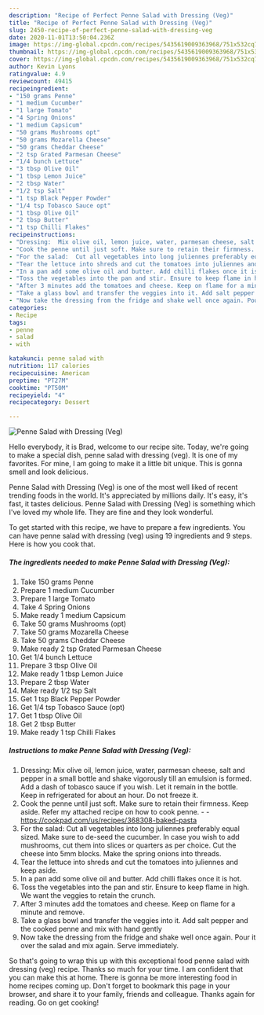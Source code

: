 ```yaml
---
description: "Recipe of Perfect Penne Salad with Dressing (Veg)"
title: "Recipe of Perfect Penne Salad with Dressing (Veg)"
slug: 2450-recipe-of-perfect-penne-salad-with-dressing-veg
date: 2020-11-01T13:50:04.236Z
image: https://img-global.cpcdn.com/recipes/5435619009363968/751x532cq70/penne-salad-with-dressing-veg-recipe-main-photo.jpg
thumbnail: https://img-global.cpcdn.com/recipes/5435619009363968/751x532cq70/penne-salad-with-dressing-veg-recipe-main-photo.jpg
cover: https://img-global.cpcdn.com/recipes/5435619009363968/751x532cq70/penne-salad-with-dressing-veg-recipe-main-photo.jpg
author: Kevin Lyons
ratingvalue: 4.9
reviewcount: 49415
recipeingredient:
- "150 grams Penne"
- "1 medium Cucumber"
- "1 large Tomato"
- "4 Spring Onions"
- "1 medium Capsicum"
- "50 grams Mushrooms opt"
- "50 grams Mozarella Cheese"
- "50 grams Cheddar Cheese"
- "2 tsp Grated Parmesan Cheese"
- "1/4 bunch Lettuce"
- "3 tbsp Olive Oil"
- "1 tbsp Lemon Juice"
- "2 tbsp Water"
- "1/2 tsp Salt"
- "1 tsp Black Pepper Powder"
- "1/4 tsp Tobasco Sauce opt"
- "1 tbsp Olive Oil"
- "2 tbsp Butter"
- "1 tsp Chilli Flakes"
recipeinstructions:
- "Dressing:  Mix olive oil, lemon juice, water, parmesan cheese, salt and pepper in a small bottle and shake vigorously till an emulsion is formed. Add a dash of tobasco sauce if you wish. Let it remain in the bottle. Keep in refrigerated for about an hour. Do not freeze it."
- "Cook the penne until just soft. Make sure to retain their firmness. Keep aside. Refer my attached recipe on how to cook penne.  https://cookpad.com/us/recipes/368308-baked-pasta"
- "For the salad:  Cut all vegetables into long juliennes preferably equal sized. Make sure to de-seed the cucumber. In case you wish to add mushrooms, cut them into slices or quarters as per choice. Cut the cheese into 5mm blocks. Make the spring onions into threads."
- "Tear the lettuce into shreds and cut the tomatoes into juliennes and keep aside."
- "In a pan add some olive oil and butter. Add chilli flakes once it is hot."
- "Toss the vegetables into the pan and stir. Ensure to keep flame in high. We want the veggies to retain the crunch."
- "After 3 minutes add the tomatoes and cheese. Keep on flame for a minute and remove."
- "Take a glass bowl and transfer the veggies into it. Add salt pepper and the cooked penne and mix with hand gently"
- "Now take the dressing from the fridge and shake well once again. Pour it over the salad and mix again. Serve immediately."
categories:
- Recipe
tags:
- penne
- salad
- with

katakunci: penne salad with 
nutrition: 117 calories
recipecuisine: American
preptime: "PT27M"
cooktime: "PT50M"
recipeyield: "4"
recipecategory: Dessert

---
```



![Penne Salad with Dressing (Veg)](https://img-global.cpcdn.com/recipes/5435619009363968/751x532cq70/penne-salad-with-dressing-veg-recipe-main-photo.jpg)

Hello everybody, it is Brad, welcome to our recipe site. Today, we're going to make a special dish, penne salad with dressing (veg). It is one of my favorites. For mine, I am going to make it a little bit unique. This is gonna smell and look delicious.

Penne Salad with Dressing (Veg) is one of the most well liked of recent trending foods in the world. It's appreciated by millions daily. It's easy, it's fast, it tastes delicious. Penne Salad with Dressing (Veg) is something which I've loved my whole life. They are fine and they look wonderful.




To get started with this recipe, we have to prepare a few ingredients. You can have penne salad with dressing (veg) using 19 ingredients and 9 steps. Here is how you cook that.

<!--inarticleads1-->

##### The ingredients needed to make Penne Salad with Dressing (Veg):

1. Take 150 grams Penne
1. Prepare 1 medium Cucumber
1. Prepare 1 large Tomato
1. Take 4 Spring Onions
1. Make ready 1 medium Capsicum
1. Take 50 grams Mushrooms (opt)
1. Take 50 grams Mozarella Cheese
1. Take 50 grams Cheddar Cheese
1. Make ready 2 tsp Grated Parmesan Cheese
1. Get 1/4 bunch Lettuce
1. Prepare 3 tbsp Olive Oil
1. Make ready 1 tbsp Lemon Juice
1. Prepare 2 tbsp Water
1. Make ready 1/2 tsp Salt
1. Get 1 tsp Black Pepper Powder
1. Get 1/4 tsp Tobasco Sauce (opt)
1. Get 1 tbsp Olive Oil
1. Get 2 tbsp Butter
1. Make ready 1 tsp Chilli Flakes




<!--inarticleads2-->

##### Instructions to make Penne Salad with Dressing (Veg):

1. Dressing:  Mix olive oil, lemon juice, water, parmesan cheese, salt and pepper in a small bottle and shake vigorously till an emulsion is formed. Add a dash of tobasco sauce if you wish. Let it remain in the bottle. Keep in refrigerated for about an hour. Do not freeze it.
1. Cook the penne until just soft. Make sure to retain their firmness. Keep aside. Refer my attached recipe on how to cook penne. -  - https://cookpad.com/us/recipes/368308-baked-pasta
1. For the salad:  Cut all vegetables into long juliennes preferably equal sized. Make sure to de-seed the cucumber. In case you wish to add mushrooms, cut them into slices or quarters as per choice. Cut the cheese into 5mm blocks. Make the spring onions into threads.
1. Tear the lettuce into shreds and cut the tomatoes into juliennes and keep aside.
1. In a pan add some olive oil and butter. Add chilli flakes once it is hot.
1. Toss the vegetables into the pan and stir. Ensure to keep flame in high. We want the veggies to retain the crunch.
1. After 3 minutes add the tomatoes and cheese. Keep on flame for a minute and remove.
1. Take a glass bowl and transfer the veggies into it. Add salt pepper and the cooked penne and mix with hand gently
1. Now take the dressing from the fridge and shake well once again. Pour it over the salad and mix again. Serve immediately.




So that's going to wrap this up with this exceptional food penne salad with dressing (veg) recipe. Thanks so much for your time. I am confident that you can make this at home. There is gonna be more interesting food in home recipes coming up. Don't forget to bookmark this page in your browser, and share it to your family, friends and colleague. Thanks again for reading. Go on get cooking!

